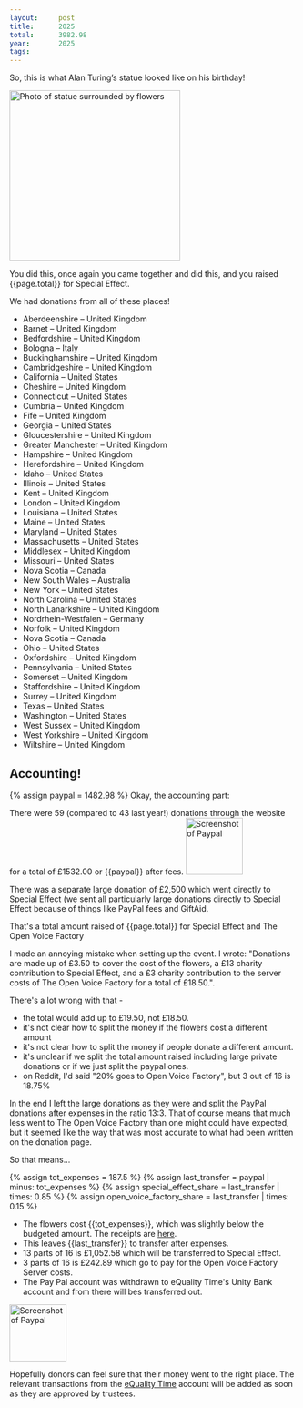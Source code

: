 ```yaml
---
layout:     post
title:      2025
total:      3982.98
year:       2025
tags:       
---
```


  <script>
        function formatNumberWithCommasAndDecimalPlaces(number) {
            return '£' + number.toLocaleString('en-US', { minimumFractionDigits: 2, maximumFractionDigits: 2 });
        }

        document.addEventListener("DOMContentLoaded", function() {
            var elements = document.querySelectorAll('.format-number');
            elements.forEach(function(element) {
                var number = parseFloat(element.innerText);
                element.innerText = formatNumberWithCommasAndDecimalPlaces(number);
            });
        });
    </script>

So, this is what Alan Turing’s statue looked like on his birthday!

<img src="{{site.baseurl}}/assets/images/{{page.year}}/1.jpg" alt="Photo of statue surrounded by flowers" width=300px />

You did this, once again you came together and did this, and you raised  <span class="format-number">{{page.total}}</span> for Special Effect.

We had donations from all of these places! 

- Aberdeenshire – United Kingdom
- Barnet – United Kingdom
- Bedfordshire – United Kingdom
- Bologna – Italy
- Buckinghamshire – United Kingdom
- Cambridgeshire – United Kingdom
- California – United States
- Cheshire – United Kingdom
- Connecticut – United States
- Cumbria – United Kingdom
- Fife – United Kingdom
- Georgia – United States
- Gloucestershire – United Kingdom
- Greater Manchester – United Kingdom
- Hampshire – United Kingdom
- Herefordshire – United Kingdom
- Idaho – United States
- Illinois – United States
- Kent – United Kingdom
- London – United Kingdom
- Louisiana – United States
- Maine – United States
- Maryland – United States
- Massachusetts – United States
- Middlesex – United Kingdom
- Missouri – United States
- Nova Scotia – Canada
- New South Wales – Australia
- New York – United States
- North Carolina – United States
- North Lanarkshire – United Kingdom
- Nordrhein-Westfalen – Germany
- Norfolk – United Kingdom
- Nova Scotia – Canada
- Ohio – United States
- Oxfordshire – United Kingdom
- Pennsylvania – United States
- Somerset – United Kingdom
- Staffordshire – United Kingdom
- Surrey – United Kingdom
- Texas – United States
- Washington – United States
- West Sussex – United Kingdom
- West Yorkshire – United Kingdom
- Wiltshire – United Kingdom


## Accounting!
{% assign paypal = 1482.98 %}
Okay, the accounting part:

There were 59 (compared to 43 last year!) donations through the website for a total of £1532.00  or <span class="format-number">{{paypal}}</span> after fees. 
<img src="{{site.baseurl}}/assets/images/{{page.year}}/paypal.png" alt="Screenshot of Paypal" width=100px />

There was a separate large donation of £2,500 which went directly to Special Effect (we sent all particularly large donations directly to Special Effect because of things like PayPal fees and GiftAid. 

That's a total amount raised of <span class="format-number">{{page.total}}</span> for Special Effect and The Open Voice Factory

I made an annoying mistake when setting up the event. I wrote: "Donations are made up of £3.50 to cover the cost of the flowers, a £13 charity contribution to Special Effect, and a £3 charity contribution to the server costs of The Open Voice Factory for a total of £18.50.". 

There's a lot wrong with that - 

* the total would add up to £19.50, not £18.50. 
* it's not clear how to split the money if the flowers cost a different amount 
* it's not clear how to split the money if people donate a different amount. 
* it's unclear if we split the total amount raised including large private donations or if we just split the paypal ones. 
* on Reddit, I'd said "20% goes to Open Voice Factory", but 3 out of 16 is 18.75% 

In the end I left the large donations as they were and split the PayPal donations after expenses in the ratio 13:3. That of course means that much less went to The Open Voice Factory than one might could have expected, but it seemed like the way that was most accurate to what had been written on the donation page.   

So that means... 

{% assign tot_expenses = 187.5 %}
{% assign last_transfer = paypal | minus: tot_expenses %}
{% assign special_effect_share = last_transfer | times: 0.85 %}
{% assign open_voice_factory_share = last_transfer | times: 0.15 %}


*   The flowers cost <span class="format-number">{{tot_expenses}}</span>, which was slightly below the budgeted amount. The receipts are [here]({{site.baseurl}}/assets/images/{{page.year}}/receipts.zip). 
*   This leaves <span class="format-number">{{last_transfer}}</span> to transfer after expenses.
*   13 parts of 16 is £1,052.58 which will be transferred to Special Effect.
*   3 parts of 16 is £242.89 which go to pay for the Open Voice Factory Server costs.
*   The Pay Pal account was withdrawn to eQuality Time's Unity Bank account and from there will bes transferred out. 


<img src="{{site.baseurl}}/assets/images/{{page.year}}/final.png" alt="Screenshot of Paypal" width=100px />

Hopefully donors can feel sure that their money went to the right place. The relevant transactions from the [eQuality Time](https://equalitytime.co.uk/) account will be added as soon as they are approved by trustees. 

<!-- <img src="{{site.baseurl}}/assets/images/{{page.year}}/final.png" alt="relevent transaction in bank" width=200px /> 
-->

